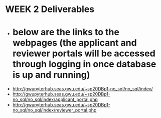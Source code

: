 # WEEK 2 Deliverables
  - # below are the links to the webpages (the applicant and reviewer portals will be accessed through logging in once database is up and running)
  - http://gwupyterhub.seas.gwu.edu/~sp20DBp1-no_sql/no_sql/index/
  - http://gwupyterhub.seas.gwu.edu/~sp20DBp1-no_sql/no_sql/index/applicant_portal.php
  - http://gwupyterhub.seas.gwu.edu/~sp20DBp1-no_sql/no_sql/index/reviewer_portal.php
